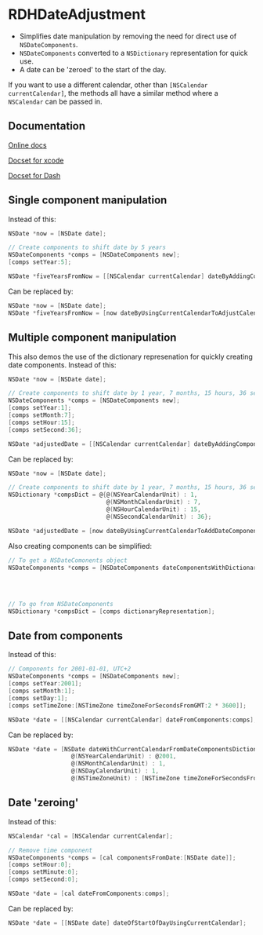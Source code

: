 RDHDateAdjustment
=================

- Simplifies date manipulation by removing the need for direct use of `NSDateComponents`.
- `NSDateComponents` converted to a `NSDictionary` representation for quick use.
- A date can be 'zeroed' to the start of the day.

If you want to use a different calendar, other than `[NSCalendar currentCalendar]`, the methods all have a similar method where a `NSCalendar` can be passed in.

Documentation
-------------
[Online docs](http://cocoadocs.org/docsets/RDHDateAdjustment)

[Docset for xcode](http://cocoadocs.org/docsets/RDHDateAdjustment/xcode-docset.atom)

[Docset for Dash](dash-feed://http%3A%2F%2Fcocoadocs.org%2Fdocsets%2FRDHDateAdjustment%2FRDHDateAdjustment.xml)

Single component manipulation
-----------------------------
Instead of this:
``` objective-c
NSDate *now = [NSDate date];

// Create components to shift date by 5 years
NSDateComponents *comps = [NSDateComponents new];
[comps setYear:5];

NSDate *fiveYearsFromNow = [[NSCalendar currentCalendar] dateByAddingComponents:comps toDate:now options:0];
````

Can be replaced by:
``` objective-c
NSDate *now = [NSDate date];
NSDate *fiveYearsFromNow = [now dateByUsingCurrentCalendarToAdjustCalendarUnit:NSYearCalendarUnit withValue:5];
````

Multiple component manipulation
-------------------------------
This also demos the use of the dictionary represenation for quickly creating date components.
Instead of this:
``` objective-c
NSDate *now = [NSDate date];

// Create components to shift date by 1 year, 7 months, 15 hours, 36 seconds
NSDateComponents *comps = [NSDateComponents new];
[comps setYear:1];
[comps setMonth:7];
[comps setHour:15];
[comps setSecond:36];

NSDate *adjustedDate = [[NSCalendar currentCalendar] dateByAddingComponents:comps toDate:now options:0];
````

Can be replaced by:
``` objective-c
NSDate *now = [NSDate date];

// Create components to shift date by 1 year, 7 months, 15 hours, 36 seconds
NSDictionary *compsDict = @{@(NSYearCalendarUnit) : 1,
                            @(NSMonthCalendarUnit) : 7,
                            @(NSHourCalendarUnit) : 15,
                            @(NSSecondCalendarUnit) : 36};

NSDate *adjustedDate = [now dateByUsingCurrentCalendarToAddDateComponentsDictionary:compsDict];
````

Also creating components can be simplified:
``` objective-c
// To get a NSDateComonents object
NSDateComponents *comps = [NSDateComponents dateComponentsWithDictionaryRepresentation:@{@(NSYearCalendarUnit) : 1,
                                                                                         @(NSMonthCalendarUnit) : 7,
                                                                                         @(NSHourCalendarUnit) : 15,
                                                                                         @(NSSecondCalendarUnit) : 36}];
                                                                                                  
// To go from NSDateComponents
NSDictionary *compsDict = [comps dictionaryRepresentation];
````

Date from components
-----------------------------
Instead of this:
``` objective-c
// Components for 2001-01-01, UTC+2
NSDateComponents *comps = [NSDateComponents new];
[comps setYear:2001];
[comps setMonth:1];
[comps setDay:1];
[comps setTimeZone:[NSTimeZone timeZoneForSecondsFromGMT:2 * 3600]];

NSDate *date = [[NSCalendar currentCalendar] dateFromComponents:comps];
````

Can be replaced by:
``` objective-c
NSDate *date = [NSDate dateWithCurrentCalendarFromDateComponentsDictionary:@{
                  @(NSYearCalendarUnit) : @2001,
                  @(NSMonthCalendarUnit) : 1,
                  @(NSDayCalendarUnit) : 1,
                  @(NSTimeZoneUnit) : [NSTimeZone timeZoneForSecondsFromGMT:2 * 3600]}];
`````

Date 'zeroing'
--------------
Instead of this:
``` objective-c
NSCalendar *cal = [NSCalendar currentCalendar];

// Remove time component
NSDateComponents *comps = [cal componentsFromDate:[NSDate date]];
[comps setHour:0];
[comps setMinute:0];
[comps setSecond:0];

NSDate *date = [cal dateFromComponents:comps];
````

Can be replaced by:
``` objective-c
NSDate *date = [[NSDate date] dateOfStartOfDayUsingCurrentCalendar];
`````
